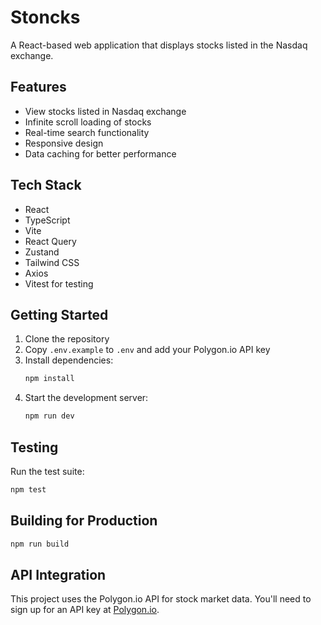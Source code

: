 # Stoncks

A React-based web application that displays stocks listed in the Nasdaq exchange.

## Features

- View stocks listed in Nasdaq exchange
- Infinite scroll loading of stocks
- Real-time search functionality
- Responsive design
- Data caching for better performance

## Tech Stack

- React
- TypeScript
- Vite
- React Query
- Zustand
- Tailwind CSS
- Axios
- Vitest for testing

## Getting Started

1. Clone the repository
2. Copy `.env.example` to `.env` and add your Polygon.io API key
3. Install dependencies:
   ```bash
   npm install
   ```
4. Start the development server:
   ```bash
   npm run dev
   ```

## Testing

Run the test suite:
```bash
npm test
```

## Building for Production

```bash
npm run build
```

## API Integration

This project uses the Polygon.io API for stock market data. You'll need to sign up for an API key at [Polygon.io](https://polygon.io/).
